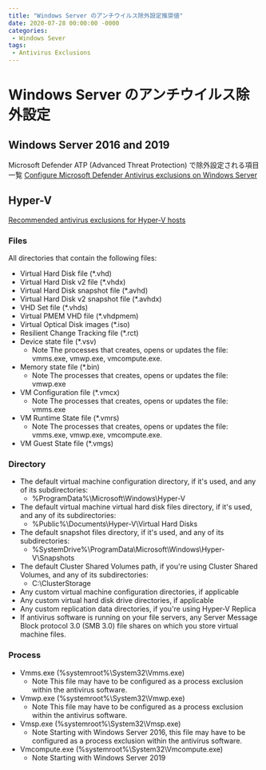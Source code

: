 ```yaml
---
title: "Windows Server のアンチウイルス除外設定推奨値"
date: 2020-07-28 00:00:00 -0000
categories: 
 - Windows Sever
tags: 
 - Antivirus Exclusions
---
```


# Windows Server のアンチウイルス除外設定

## Windows Server 2016 and 2019 
Microsoft Defender ATP (Advanced Threat Protection) で除外設定される項目一覧
[Configure Microsoft Defender Antivirus exclusions on Windows Server](https://docs.microsoft.com/en-us/windows/security/threat-protection/microsoft-defender-antivirus/configure-server-exclusions-microsoft-defender-antivirus)


## Hyper-V
[Recommended antivirus exclusions for Hyper-V hosts](https://support.microsoft.com/en-gb/help/3105657/recommended-antivirus-exclusions-for-hyper-v-hosts)

### Files
All directories that contain the following files:

+ Virtual Hard Disk file (*.vhd)
+ Virtual Hard Disk v2 file (*.vhdx)
+ Virtual Hard Disk snapshot file (*.avhd)
+ Virtual Hard Disk v2 snapshot file (*.avhdx)
+ VHD Set file (*.vhds)
+ Virtual PMEM VHD file (*.vhdpmem)
+ Virtual Optical Disk images (*.iso)
+ Resilient Change Tracking file (*.rct)
+ Device state file (*.vsv)
    + Note The processes that creates, opens or updates the file: vmms.exe, vmwp.exe, vmcompute.exe.
+ Memory state file (*.bin)
    + Note The processes that creates, opens or updates the file: vmwp.exe
+ VM Configuration file (*.vmcx)
    + Note The processes that creates, opens or updates the file: vmms.exe
+ VM Runtime State file (*.vmrs)
    + Note The processes that creates, opens or updates the file: vmms.exe, vmwp.exe, vmcompute.exe.
+ VM Guest State file (*.vmgs)

### Directory
+ The default virtual machine configuration directory, if it's used, and any of its subdirectories: 
    + %ProgramData%\Microsoft\Windows\Hyper-V
+ The default virtual machine virtual hard disk files directory, if it's used, and any of its subdirectories: 
    + %Public%\Documents\Hyper-V\Virtual Hard Disks
+ The default snapshot files directory, if it's used, and any of its subdirectories: 
    + %SystemDrive%\ProgramData\Microsoft\Windows\Hyper-V\Snapshots
+ The default Cluster Shared Volumes path, if you're using Cluster Shared Volumes, and any of its subdirectories:
    + C:\ClusterStorage
+ Any custom virtual machine configuration directories, if applicable
+ Any custom virtual hard disk drive directories, if applicable
+ Any custom replication data directories, if you're using Hyper-V Replica
+ If antivirus software is running on your file servers, any Server Message Block protocol 3.0 (SMB 3.0) file shares on which you store virtual machine files.

### Process
+ Vmms.exe (%systemroot%\System32\Vmms.exe)
    + Note This file may have to be configured as a process exclusion within the antivirus software.
+ Vmwp.exe (%systemroot%\System32\Vmwp.exe)
    + Note This file may have to be configured as a process exclusion within the antivirus software.
+ Vmsp.exe (%systemroot%\System32\Vmsp.exe)
    + Note Starting with Windows Server 2016, this file may have to be configured as a process exclusion within the antivirus software.
+ Vmcompute.exe (%systemroot%\System32\Vmcompute.exe)
    + Note Starting with Windows Server 2019

